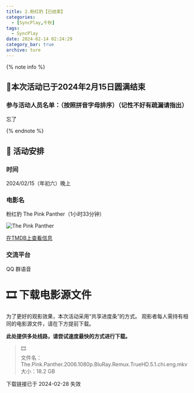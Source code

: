 ```yaml
---
title: 2.粉红豹【已结束】
categories:
  - [SyncPlay,千秋]
tags:
  - SyncPlay
date: 2024-02-14 02:24:29
category_bar: true
archive: ture
---
```


{% note info %}

## 🥳本次活动已于2024年2月15日圆满结束

### 参与活动人员名单：（按照拼音字母排序）（记性不好有疏漏请指出）

忘了

{% endnote %}

## 📆 活动安排

### 时间

2024/02/15（年初六）晚上

### 电影名

粉红豹 The Pink Panther（1小时33分钟）

![The Pink Panther](https://cdn.auro.moe/post/ThePinkPanther-photo.webp)

[在TMDB上查看信息](https://www.themoviedb.org/movie/12096-the-pink-panther)

### 交流平台

QQ 群语音

# 🎞️ 下载电影源文件

为了更好的观影效果，本次活动采用“共享进度条”的方式。 观影者每人需持有相同的电影源文件，请在下方提前下载。

**此处提供多处线路，请尝试速度最快的方式进行下载。**

> 🎞️  
> 文件名：The.Pink.Panther.2006.1080p.BluRay.Remux.TrueHD.5.1.chi.eng.mkv  
> 大小：18.2 GB  

下载链接已于 2024-02-28 失效
